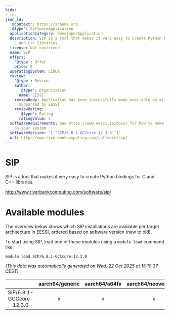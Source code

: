 ```yaml
---
hide:
- toc
json_ld:
  '@context': https://schema.org
  '@type': SoftwareApplication
  applicationCategory: DeveloperApplication
  description: SIP is a tool that makes it very easy to create Python bindings for
    C and C++ libraries.
  license: Not confirmed
  name: SIP
  offers:
    '@type': Offer
    price: 0
  operatingSystem: LINUX
  review:
    '@type': Review
    author:
      '@type': Organization
      name: EESSI
    reviewBody: Application has been successfully made available on all architectures
      supported by EESSI
    reviewRating:
      '@type': Rating
      ratingValue: 5
  softwareRequirements: See https://www.eessi.io/docs/ for how to make EESSI available
    on your system
  softwareVersion: '[''SIP/6.8.1-GCCcore-12.3.0'']'
  url: http://www.riverbankcomputing.com/software/sip/
---
```


SIP
===


SIP is a tool that makes it very easy to create Python bindings for C and C++ libraries.

http://www.riverbankcomputing.com/software/sip/
# Available modules


The overview below shows which SIP installations are available per target architecture in EESSI, ordered based on software version (new to old).

To start using SIP, load one of these modules using a `module load` command like:

```shell
module load SIP/6.8.1-GCCcore-12.3.0
```

*(This data was automatically generated on Wed, 22 Oct 2025 at 15:10:37 CEST)*

| |aarch64/generic|aarch64/a64fx|aarch64/neoverse_n1|aarch64/neoverse_v1|aarch64/nvidia/grace|x86_64/generic|x86_64/amd/zen2|x86_64/amd/zen3|x86_64/amd/zen4|x86_64/intel/cascadelake|x86_64/intel/haswell|x86_64/intel/icelake|x86_64/intel/sapphirerapids|x86_64/intel/skylake_avx512|
| :---: | :---: | :---: | :---: | :---: | :---: | :---: | :---: | :---: | :---: | :---: | :---: | :---: | :---: | :---: |
|SIP/6.8.1-GCCcore-12.3.0|x|x|x|x|x|x|x|x|x|x|x|x|x|x|
